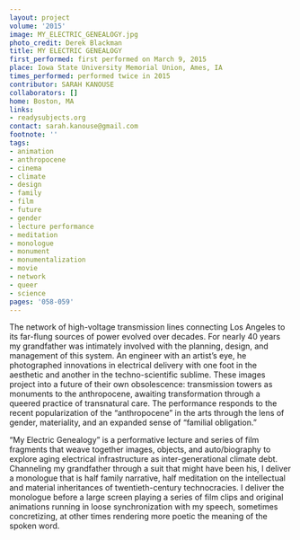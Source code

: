 ```yaml
---
layout: project
volume: '2015'
image: MY_ELECTRIC_GENEALOGY.jpg
photo_credit: Derek Blackman
title: MY ELECTRIC GENEALOGY
first_performed: first performed on March 9, 2015
place: Iowa State University Memorial Union, Ames, IA
times_performed: performed twice in 2015
contributor: SARAH KANOUSE
collaborators: []
home: Boston, MA
links:
- readysubjects.org
contact: sarah.kanouse@gmail.com
footnote: ''
tags:
- animation
- anthropocene
- cinema
- climate
- design
- family
- film
- future
- gender
- lecture performance
- meditation
- monologue
- monument
- monumentalization
- movie
- network
- queer
- science
pages: '058-059'
---
```


The network of high-voltage transmission lines connecting Los Angeles to its far-flung sources of power evolved over decades. For nearly 40 years my grandfather was intimately involved with the planning, design, and management of this system. An engineer with an artist’s eye, he photographed innovations in electrical delivery with one foot in the aesthetic and another in the techno-scientific sublime. These images project into a future of their own obsolescence: transmission towers as monuments to the anthropocene, awaiting transformation through a queered practice of transnatural care. The performance responds to the recent popularization of the “anthropocene” in the arts through the lens of gender, materiality, and an expanded sense of “familial obligation.”

“My Electric Genealogy” is a performative lecture and series of film fragments that weave together images, objects, and auto/biography to explore aging electrical infrastructure as inter-generational climate debt. Channeling my grandfather through a suit that might have been his, I deliver a monologue that is half family narrative, half meditation on the intellectual and material inheritances of twentieth-century technocracies. I deliver the monologue before a large screen playing a series of film clips and original animations running in loose synchronization with my speech, sometimes concretizing, at other times rendering more poetic the meaning of the spoken word.
